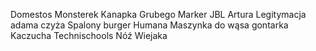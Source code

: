 Domestos
Monsterek
Kanapka Grubego
Marker
JBL Artura
Legitymacja adama czyża
Spalony burger Humana
Maszynka do wąsa gontarka
Kaczucha Technischools
Nóź Wiejaka
